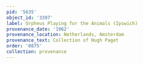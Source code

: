 ```yaml
---
pid: '5635'
object_id: '3397'
label: Orpheus Playing for the Animals (Ipswich)
provenance_date: '1962'
provenance_location: Netherlands, Amsterdam
provenance_text: Collection of Hugh Paget
order: '0875'
collection: provenance
---
```

